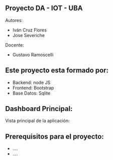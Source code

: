 ## Proyecto DA - IOT - UBA

Autores:
* Iván Cruz Flores
* Jose Severiche

Docente:

* Gustavo Ramoscelli

## Este proyecto esta formado por:
* Backend: node JS
* Frontend: Bootstrap
* Base Datos: Sqlite

## Dashboard Principal:
Vista principal de la aplicación:

## Prerequisitos para el proyecto:
* ....
* ....
